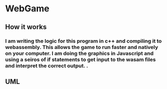 # WebGame

## How it works

### I am writing the logic for this program in c++ and compiling it to webassembly. This allows the game to run faster and natively on your computer. I am doing the graphics in Javascript and using a seiros of if statements to get input to the wasam files and interpret the correct output. .


## UML